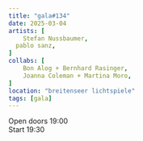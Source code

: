 ```yaml
---
title: "gala#134"
date: 2025-03-04
artists: [
 	Stefan Nussbaumer,
  pablo sanz,
]
collabs: [
	Bon Alog + Bernhard Rasinger,
 	Joanna Coleman + Martina Moro,
]
location: "breitenseer lichtspiele"
tags: [gala]
---
```

Open doors 19:00  
Start 19:30

